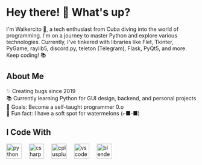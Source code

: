 # Hey there! 👋 What's up?

<p align="left">I'm Walkercito 🍉, a tech enthusiast from Cuba diving into the world of programming. I'm on a journey to master Python and explore various technologies. Currently, I've tinkered with libraries like Flet, Tkinter, PyGame, raylib5, discord.py, teleton (Telegram), Flask, PyQt5, and more. Keep coding! 📚</p>

## About Me

<p align="left">✨ Creating bugs since 2019<br>📚 Currently learning Python for GUI design, backend, and personal projects<br>🎯 Goals: Become a self-taught programmer 0.o<br>🍉 Fun fact: I have a soft spot for watermelons (⁠⌐⁠■⁠-⁠■⁠)</p>

## I Code With

<div align="left">
  <img src="https://cdn.jsdelivr.net/gh/devicons/devicon/icons/python/python-original.svg" height="40" alt="python logo"  />
  <img width="12" />
  <img src="https://cdn.jsdelivr.net/gh/devicons/devicon/icons/csharp/csharp-original.svg" height="40" alt="csharp logo"  />
  <img width="12" />
  <img src="https://cdn.jsdelivr.net/gh/devicons/devicon/icons/cplusplus/cplusplus-original.svg" height="40" alt="cplusplus logo"  />
  <img width="12" />
  <img src="https://cdn.jsdelivr.net/gh/devicons/devicon/icons/vscode/vscode-original.svg" height="40" alt="vscode logo"  />
  <img width="12" />
  <img src="https://cdn.jsdelivr.net/gh/devicons/devicon/icons/blender/blender-original.svg" height="40" alt="blender logo"  />
</div>
